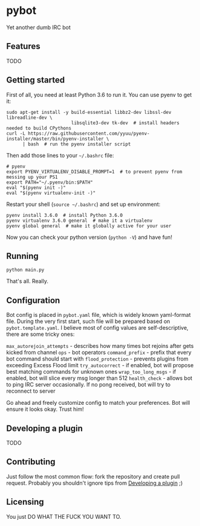 # pybot

Yet another dumb IRC bot

## Features

TODO

## Getting started

First of all, you need at least Python 3.6 to run it. You can use pyenv to get it:

```shell
sudo apt-get install -y build-essential libbz2-dev libssl-dev libreadline-dev \
                        libsqlite3-dev tk-dev  # install headers needed to build CPythons
curl -L https://raw.githubusercontent.com/yyuu/pyenv-installer/master/bin/pyenv-installer \
      | bash  # run the pyenv installer script
```

Then add those lines to your `~/.bashrc` file:

```shell
# pyenv
export PYENV_VIRTUALENV_DISABLE_PROMPT=1  # to prevent pyenv from messing up your PS1
export PATH="~/.pyenv/bin:$PATH"
eval "$(pyenv init -)"
eval "$(pyenv virtualenv-init -)"
```

Restart your shell (`source ~/.bashrc`) and set up environment:

```shell
pyenv install 3.6.0  # install Python 3.6.0
pyenv virtualenv 3.6.0 general  # make it a virtualenv 
pyenv global general  # make it globally active for your user
```

Now you can check your python version (`python -V`) and have fun!

## Running

```shell
python main.py
```

That's all. Really.

## Configuration

Bot config is placed in `pybot.yaml` file, which is widely known yaml-format file. During the very first start, such file will be prepared based on `pybot.template.yaml`. I believe most of config values are self-descriptive, there are some tricky ones:

`max_autorejoin_attempts` - describes how many times bot rejoins after gets kicked from channel
`ops` - bot operators
`command_prefix` - prefix that every bot command should start with
`flood_protection` - prevents plugins from exceeding Excess Flood limit
`try_autocorrect` - if enabled, bot will propose best matching commands for unknown ones
`wrap_too_long_msgs` - if enabled, bot will slice every msg longer than 512
`health_check` - allows bot to ping IRC server occasionally. If no pong received, bot will try to reconnect to server

Go ahead and freely customize config to match your preferences. Bot will ensure it looks okay. Trust him!

## Developing a plugin

TODO

## Contributing

Just follow the most common flow: fork the repository and create pull request. Probably you shouldn't ignore tips from [Developing a plugin](#developing-a-plugin) ;)

## Licensing

You just DO WHAT THE FUCK YOU WANT TO.